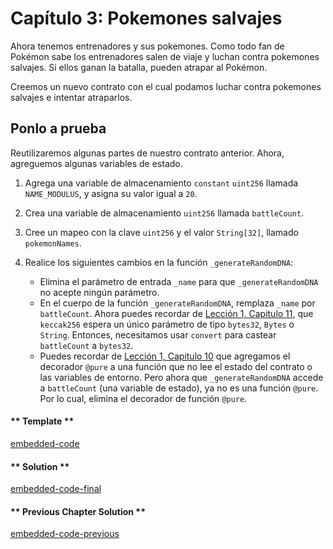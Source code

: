 # Capítulo 3: Pokemones salvajes

Ahora tenemos entrenadores y sus pokemones. Como todo fan de Pokémon sabe los entrenadores salen de viaje y luchan contra pokemones salvajes. Si ellos ganan la batalla, pueden atrapar al Pokémon.

Creemos un nuevo contrato con el cual podamos luchar contra pokemones salvajes e intentar atraparlos.

## Ponlo a prueba

Reutilizaremos algunas partes de nuestro contrato anterior. Ahora, agreguemos algunas variables de estado.

1. Agrega una variable de almacenamiento `constant` `uint256` llamada `NAME_MODULUS`, y asigna su valor igual a `20`.

2. Crea una variable de almacenamiento `uint256` llamada `battleCount`.

3. Cree un mapeo con la clave `uint256` y el valor `String[32]`, llamado `pokemonNames`.

4. Realice los siguientes cambios en la función `_generateRandomDNA`:

   - Elimina el parámetro de entrada `_name` para que `_generateRandomDNA` no acepte ningún parámetro.
   - En el cuerpo de la función `_generateRandomDNA`, remplaza `_name` por `battleCount`. Ahora puedes recordar de [Lección 1, Capitulo 11](https://vyper.fun/1/keccak256-and-typecasting), que `keccak256` espera un único parámetro de tipo `bytes32`, `Bytes` o `String`. Entonces, necesitamos usar `convert` para castear `battleCount` a `bytes32`.
   - Puedes recordar de [Lección 1, Capitulo 10](https://vyper.fun/1/more_on_functions) que agregamos el decorador `@pure` a una función que no lee el estado del contrato o las variables de entorno. Pero ahora que `_generateRandomDNA` accede a `battleCount` (una variable de estado), ya no es una función `@pure`. Por lo cual, elimina el decorador de función `@pure`.

<!-- tabs:start -->

#### ** Template **

[embedded-code](../../assets/2/2.3-template-code.vy ':include :type=code embed-template')

#### ** Solution **

[embedded-code-final](../../assets/2/2.3-finished-code.vy ':include :type=code embed-final')

#### ** Previous Chapter Solution **

[embedded-code-previous](../../assets/2/2.2-finished-code.vy ':include :type=code embed-previous')

<!-- tabs:end -->
